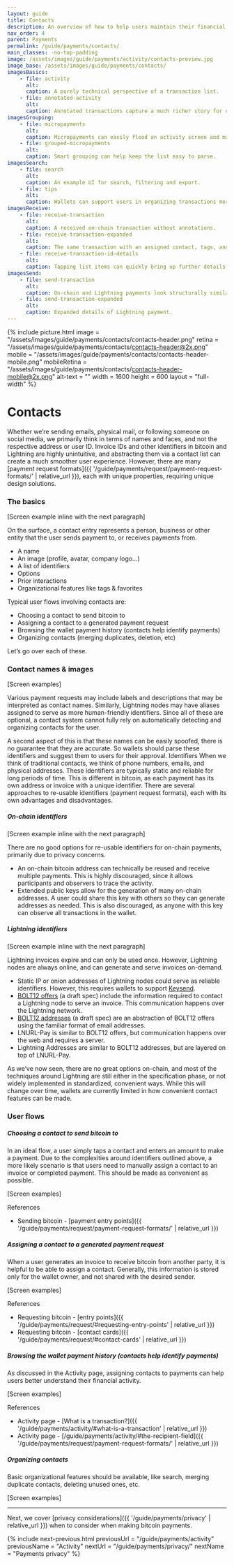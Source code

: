 ```yaml
---
layout: guide
title: Contacts
description: An overview of how to help users maintain their financial privacy while using bitcoin.
nav_order: 4
parent: Payments
permalink: /guide/payments/contacts/
main_classes: -no-top-padding
image: /assets/images/guide/payments/activity/contacts-preview.jpg
image_base: /assets/images/guide/payments/contacts/
imagesBasics:
    - file: activity
      alt:
      caption: A purely technical perspective of a transaction list.
    - file: annotated-activity
      alt:
      caption: Annotated transactions capture a much richer story for users.
imagesGrouping:
    - file: micropayments
      alt:
      caption: Micropayments can easily flood an activity screen and make it hard to use.
    - file: grouped-micropayments
      alt:
      caption: Smart grouping can help keep the list easy to parse.
imagesSearch:
    - file: search
      alt:
      caption: An example UI for search, filtering and export.
    - file: tips
      alt:
      caption: Wallets can support users in organizing transactions more easily.
imagesReceive:
    - file: receive-transaction
      alt:
      caption: A received on-chain transaction without annotations.
    - file: receive-transaction-expanded
      alt:
      caption: The same transaction with an assigned contact, tags, and description, as well as expanded details.
    - file: receive-transaction-id-details
      alt:
      caption: Tapping list items can quickly bring up further details and options.
imagesSend:
    - file: send-transaction
      alt:
      caption: On-chain and Lightning payments look structurally similar, but differ in subtle ways.
    - file: send-transaction-expanded
      alt:
      caption: Expanded details of Lightning payment.
---
```


{% include picture.html
    image = "/assets/images/guide/payments/contacts/contacts-header.png"
    retina = "/assets/images/guide/payments/contacts/contacts-header@2x.png"
    mobile = "/assets/images/guide/payments/contacts/contacts-header-mobile.png"
    mobileRetina = "/assets/images/guide/payments/contacts/contacts-header-mobile@2x.png"
    alt-text = ""
    width = 1600
    height = 600
    layout = "full-width"
%}


# Contacts

<!--


-->

Whether we’re sending emails, physical mail, or following someone on social media, we primarily think in terms of names and faces, and not the respective address or user ID. Invoice IDs and other identifiers in bitcoin and Lightning are highly unintuitive, and abstracting them via a contact list can create a much smoother user experience. However, there are many [payment request formats]({{ '/guide/payments/request/payment-request-formats/' | relative_url }}), each with unique properties, requiring unique design solutions.

### The basics

[Screen example inline with the next paragraph]

On the surface, a contact entry represents a person, business or other entity that the user sends payment to, or receives payments from.

- A name
- An image (profile, avatar, company logo…)
- A list of identifiers
- Options
- Prior interactions
- Organizational features like tags & favorites

Typical user flows involving contacts are:

- Choosing a contact to send bitcoin to
- Assigning a contact to a generated payment request
- Browsing the wallet payment history (contacts help identify payments)
- Organizing contacts (merging duplicates, deletion, etc)

Let’s go over each of these.

### Contact names & images

[Screen examples]

Various payment requests may include labels and descriptions that may be interpreted as contact names. Similarly, Lightning nodes may have aliases assigned to serve as more human-friendly identifiers. Since all of these are optional, a contact system cannot fully rely on automatically detecting and organizing contacts for the user.

A second aspect of this is that these names can be easily spoofed, there is no guarantee that they are accurate. So wallets should parse these identifiers and suggest them to users for their approval.
Identifiers
When we think of traditional contacts, we think of phone numbers, emails, and physical addresses. These identifiers are typically static and reliable for long periods of time. This is different in bitcoin, as each payment has its own address or invoice with a unique identifier. There are several approaches to re-usable identifiers (payment request formats), each with its own advantages and disadvantages.

##### On-chain identifiers

[Screen example inline with the next paragraph]

There are no good options for re-usable identifiers for on-chain payments, primarily due to privacy concerns.

- An on-chain bitcoin address can technically be reused and receive multiple payments. This is highly discouraged, since it allows participants and observers to trace the activity.
- Extended public keys allow for the generation of many on-chain addresses. A user could share this key with others so they can generate addresses as needed. This is also discouraged, as anyone with this key can observe all transactions in the wallet.

##### Lightning identifiers

[Screen example inline with the next paragraph]

Lightning invoices expire and can only be used once. However, Lightning nodes are always online, and can generate and serve invoices on-demand.

- Static IP or onion addresses of Lightning nodes could serve as reliable identifiers. However, this requires wallets to support [Keysend](https://lightning.readthedocs.io/lightning-keysend.7.html).
- [BOLT12 offers](https://bolt12.org) (a draft spec) include the information required to contact a Lightning node to serve an invoice. This communication happens over the Lightning network.
- [BOLT12 addresses](https://github.com/rustyrussell/bolt12address) (a draft spec) are an abstraction of BOLT12 offers using the familiar format of email addresses.
- LNURL-Pay is similar to BOLT12 offers, but communication happens over the web and requires a server.
- Lightning Addresses are similar to BOLT12 addresses, but are layered on top of LNURL-Pay.

As we’ve now seen, there are no great options on-chain, and most of the techniques around Lightning are still either in the specification phase, or not widely implemented in standardized, convenient ways. While this will change over time, wallets are currently limited in how convenient contact features can be made.

### User flows

##### Choosing a contact to send bitcoin to

In an ideal flow, a user simply taps a contact and enters an amount to make a payment. Due to the complexities around identifiers outlined above, a more likely scenario is that users need to manually assign a contact to an invoice or completed payment. This should be made as convenient as possible.

[Screen examples]

References

- Sending bitcoin - [payment entry points]({{ '/guide/payments/request/payment-request-formats/' | relative_url }})

##### Assigning a contact to a generated payment request

When a user generates an invoice to receive bitcoin from another party, it is helpful to be able to assign a contact. Generally, this information is stored only for the wallet owner, and not shared with the desired sender.

[Screen examples]

References
- Requesting bitcoin - [entry points]({{ '/guide/payments/request/#requesting-entry-points' | relative_url }})
- Requesting bitcoin - [contact cards]({{ '/guide/payments/request/#contact-cards' | relative_url }})

##### Browsing the wallet payment history (contacts help identify payments)

As discussed in the Activity page, assigning contacts to payments can help users better understand their financial activity.

[Screen examples]

References
- Activity page - [What is a transaction?]({{ '/guide/payments/activity/#what-is-a-transaction' | relative_url }})
- Activity page - [/guide/payments/activity/#the-recipient-field]({{ '/guide/payments/request/payment-request-formats/' | relative_url }})

##### Organizing contacts

Basic organizational features should be available, like search, merging duplicate contacts, deleting unused ones, etc.

[Screen examples]


---

Next, we cover [privacy considerations]({{ '/guide/payments/privacy' | relative_url }}) when to consider when making bitcoin payments.

{% include next-previous.html
   previousUrl = "/guide/payments/activity"
   previousName = "Activity"
   nextUrl = "/guide/payments/privacy/"
   nextName = "Payments privacy"
%}
